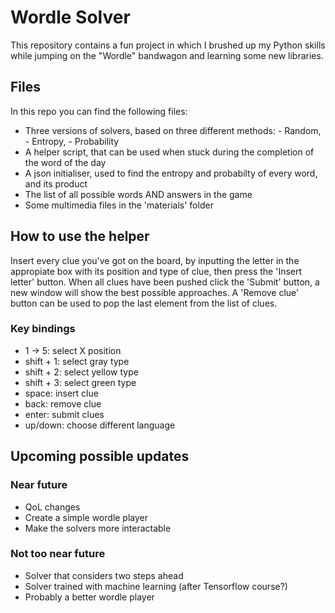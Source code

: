 # Wordle Solver
This repository contains a fun project in which I brushed up my Python skills while jumping on the "Wordle" bandwagon and learning some new libraries.

## Files
In this repo you can find the following files:

* Three versions of solvers, based on three different methods: - Random, - Entropy, - Probability
* A helper script, that can be used when stuck during the completion of the word of the day
* A json initialiser, used to find the entropy and probabilty of every word, and its product
* The list of all possible words AND answers in the game
* Some multimedia files in the 'materials' folder

## How to use the helper
Insert every clue you've got on the board, by inputting the letter in the appropiate box with its position and type of clue, then press the 'Insert letter' button.
When all clues have been pushed click the 'Submit' button, a new window will show the best possible approaches.
A 'Remove clue' button can be used to pop the last element from the list of clues.

### Key bindings
* 1 -> 5: select X position 
* shift + 1: select gray type
* shift + 2: select yellow type
* shift + 3: select  green type
* space: insert clue
* back: remove clue
* enter: submit clues
* up/down: choose different language
  
## Upcoming possible updates
### Near future
* QoL changes
* Create a simple wordle player
* Make the solvers more interactable
### Not too near future
* Solver that considers two steps ahead
* Solver trained with machine learning (after Tensorflow course?)
* Probably a better wordle player
